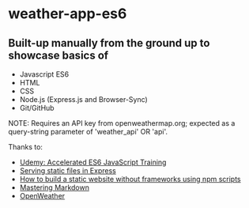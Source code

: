 # weather-app-es6
## Built-up manually from the ground up to showcase basics of

- Javascript ES6
- HTML
- CSS
- Node.js (Express.js and Browser-Sync)
- Git/GitHub

NOTE: Requires an API key from openweathermap.org; expected as a query-string parameter of 'weather_api' OR 'api'.


Thanks to:

* [Udemy: Accelerated ES6 JavaScript Training](https://www.udemy.com/course/es6-bootcamp-next-generation-javascript/)
* [Serving static files in Express](https://wweb.dev/blog/how-to-create-static-website-npm-scripts/)
* [How to build a static website without frameworks using npm scripts](https://wweb.dev/blog/how-to-create-static-website-npm-scripts/)
* [Mastering Markdown](https://guides.github.com/features/mastering-markdown/)
* [OpenWeather](http://api.openweathermap.org)
